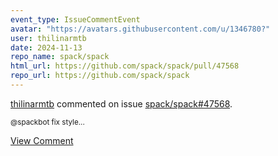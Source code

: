 ```yaml
---
event_type: IssueCommentEvent
avatar: "https://avatars.githubusercontent.com/u/1346780?"
user: thilinarmtb
date: 2024-11-13
repo_name: spack/spack
html_url: https://github.com/spack/spack/pull/47568
repo_url: https://github.com/spack/spack
---
```


<a href='https://github.com/thilinarmtb' target='_blank'>thilinarmtb</a> commented on issue <a href='https://github.com/spack/spack/pull/47568' target='_blank'>spack/spack#47568</a>.

<small>@spackbot fix style...</small>

<a href='https://github.com/spack/spack/pull/47568' target='_blank'>View Comment</a>